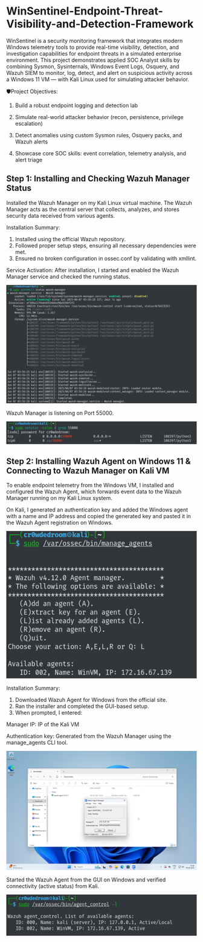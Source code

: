 # WinSentinel-Endpoint-Threat-Visibility-and-Detection-Framework

WinSentinel is a security monitoring framework that integrates modern Windows telemetry tools to provide real-time visibility, detection, and investigation capabilities for endpoint threats in a simulated enterprise environment.
This project demonstrates applied SOC Analyst skills by combining Sysmon, Sysinternals, Windows Event Logs, Osquery, and Wazuh SIEM to monitor, log, detect, and alert on suspicious activity across a Windows 11 VM — with Kali Linux used for simulating attacker behavior.

🛡️Project Objectives:

1) Build a robust endpoint logging and detection lab

2) Simulate real-world attacker behavior (recon, persistence, privilege escalation)

3) Detect anomalies using custom Sysmon rules, Osquery packs, and Wazuh alerts

4) Showcase core SOC skills: event correlation, telemetry analysis, and alert triage


## Step 1: Installing and Checking Wazuh Manager Status
Installed the Wazuh Manager on my Kali Linux virtual machine. The Wazuh Manager acts as the central server that collects, analyzes, and stores security data received from various agents.

Installation Summary:
1) Installed using the official Wazuh repository.
2) Followed proper setup steps, ensuring all necessary dependencies were met.
3) Ensured no broken configuration in ossec.conf by validating with xmllint.

Service Activation:
After installation, I started and enabled the Wazuh Manager service and checked the running status.

![Wazuh Manager Active Status](screenshots/wazuh-manager-active-status.png)

Wazuh Manager is listening on Port 55000.

![Wazuh Manager Port Listening](screenshots/wazuh-manager-port-listening.png)

## Step 2: Installing Wazuh Agent on Windows 11 & Connecting to Wazuh Manager on Kali VM
To enable endpoint telemetry from the Windows VM, I installed and configured the Wazuh Agent, which forwards event data to the Wazuh Manager running on my Kali Linux system.

On Kali, I generated an authentication key and added the Windows agent with a name and IP address and copied the generated key and pasted it in the Wazuh Agent registration on Windows.

![Wazuh Manager Listed Agents](screenshots/wazuh-manager-listed-agents.png)

Installation Summary:
1) Downloaded Wazuh Agent for Windows from the official site.
2) Ran the installer and completed the GUI-based setup.
3) When prompted, I entered:
 
  Manager IP: IP of the Kali VM 
  
  Authentication key: Generated from the Wazuh Manager using the manage_agents CLI tool.
  
![Wazuh Agent Running Status](screenshots/wazuh-agent-running-status.png)

Started the Wazuh Agent from the GUI on Windows and verified connectivity (active status) from Kali.

![Wazuh Agent Active Status](screenshots/wazuh-agent-active-status.png)

